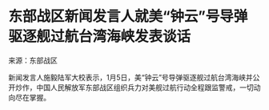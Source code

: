 # 东部战区新闻发言人就美“钟云”号导弹驱逐舰过航台湾海峡发表谈话

来源：东部战区

新闻发言人施毅陆军大校表示，1月5日，美“钟云”号导弹驱逐舰过航台湾海峡并公开炒作，中国人民解放军东部战区组织兵力对美舰过航行动全程跟监警戒，一切动向尽在掌握。

